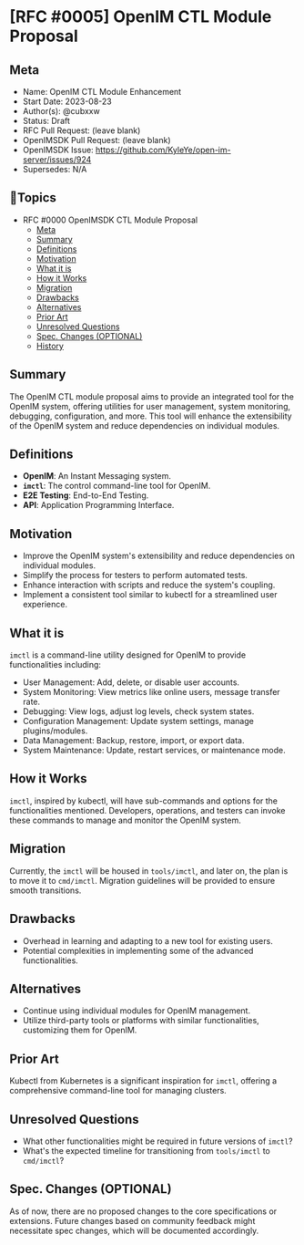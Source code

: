 # [RFC #0005] OpenIM CTL Module Proposal

## Meta

- Name: OpenIM CTL Module Enhancement
- Start Date: 2023-08-23
- Author(s): @cubxxw
- Status: Draft
- RFC Pull Request: (leave blank)
- OpenIMSDK Pull Request: (leave blank)
- OpenIMSDK Issue: https://github.com/KyleYe/open-im-server/issues/924
- Supersedes: N/A

## 📇Topics

- RFC #0000 OpenIMSDK CTL Module Proposal
  - [Meta](#meta)
  - [Summary](#summary)
  - [Definitions](#definitions)
  - [Motivation](#motivation)
  - [What it is](#what-it-is)
  - [How it Works](#how-it-works)
  - [Migration](#migration)
  - [Drawbacks](#drawbacks)
  - [Alternatives](#alternatives)
  - [Prior Art](#prior-art)
  - [Unresolved Questions](#unresolved-questions)
  - [Spec. Changes (OPTIONAL)](#spec-changes-optional)
  - [History](#history)

## Summary

The OpenIM CTL module proposal aims to provide an integrated tool for the OpenIM system, offering utilities for user management, system monitoring, debugging, configuration, and more. This tool will enhance the extensibility of the OpenIM system and reduce dependencies on individual modules.

## Definitions

- **OpenIM**: An Instant Messaging system.
- **`imctl`**: The control command-line tool for OpenIM.
- **E2E Testing**: End-to-End Testing.
- **API**: Application Programming Interface.

## Motivation

- Improve the OpenIM system's extensibility and reduce dependencies on individual modules.
- Simplify the process for testers to perform automated tests.
- Enhance interaction with scripts and reduce the system's coupling.
- Implement a consistent tool similar to kubectl for a streamlined user experience.

## What it is

`imctl` is a command-line utility designed for OpenIM to provide functionalities including:

- User Management: Add, delete, or disable user accounts.
- System Monitoring: View metrics like online users, message transfer rate.
- Debugging: View logs, adjust log levels, check system states.
- Configuration Management: Update system settings, manage plugins/modules.
- Data Management: Backup, restore, import, or export data.
- System Maintenance: Update, restart services, or maintenance mode.

## How it Works

`imctl`, inspired by kubectl, will have sub-commands and options for the functionalities mentioned. Developers, operations, and testers can invoke these commands to manage and monitor the OpenIM system.

## Migration

Currently, the `imctl` will be housed in `tools/imctl`, and later on, the plan is to move it to `cmd/imctl`. Migration guidelines will be provided to ensure smooth transitions.

## Drawbacks

- Overhead in learning and adapting to a new tool for existing users.
- Potential complexities in implementing some of the advanced functionalities.

## Alternatives

- Continue using individual modules for OpenIM management.
- Utilize third-party tools or platforms with similar functionalities, customizing them for OpenIM.

## Prior Art

Kubectl from Kubernetes is a significant inspiration for `imctl`, offering a comprehensive command-line tool for managing clusters.

## Unresolved Questions

- What other functionalities might be required in future versions of `imctl`?
- What's the expected timeline for transitioning from `tools/imctl` to `cmd/imctl`?

## Spec. Changes (OPTIONAL)

As of now, there are no proposed changes to the core specifications or extensions. Future changes based on community feedback might necessitate spec changes, which will be documented accordingly.